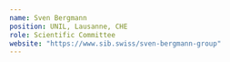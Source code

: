 ```yaml
---
name: Sven Bergmann
position: UNIL, Lausanne, CHE
role: Scientific Committee
website: "https://www.sib.swiss/sven-bergmann-group"
---
```


